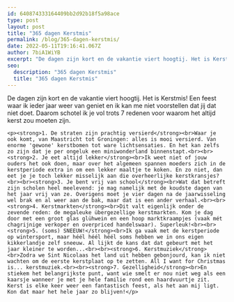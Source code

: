 ```yaml
---
id: 640874333164409bb2d92b18f5a98ace
type: post
layout: post
title: "365 dagen Kerstmis"
permalink: /blog/365-dagen-kerstmis/
date: 2022-05-11T19:16:41.067Z
author: 7biA1WiYB
excerpt: "De dagen zijn kort en de vakantie viert hoogtij. Het is Kerstmis! Een feest waar ik ieder jaar weer van geniet en ik kan me niet voorstellen dat jij dat niet doet. Daarom schotel ik je vol trots 7 redenen voor waarom het altijd kerst zou moeten zijn.  "
seo:
  description: "365 dagen Kerstmis"
  title: "365 dagen Kerstmis"
---
```

De dagen zijn kort en de vakantie viert hoogtij. Het is Kerstmis! Een feest waar ik ieder jaar weer van geniet en ik kan me niet voorstellen dat jij dat niet doet. Daarom schotel ik je vol trots 7 redenen voor waarom het altijd kerst zou moeten zijn.  

    <p><strong>1. De straten zijn prachtig versierd</strong><br>Waar je ook komt, van Maastricht tot Groningen: alles is mooi versierd. Van enorme 'gewone' kerstbomen tot ware lichtsensaties. En het kan zelfs zo zijn dat je per ongeluk een miniwonderland binnenstapt.<br><br><strong>2. Je eet altijd lekker</strong><br>Ik weet niet of jouw ouders het ook doen, maar over het algemeen spannen moeders zich in de kerstperiode extra in om een lekker maaltje te koken. En zo niet, dan eet je je toch lekker misselijk aan die overheerlijke kerstkransjes?<br><br><strong>3. Je bent vrij van school</strong><br>Wat dat betreft zijn scholen heel meelevend: je mag namelijk met de koudste dagen van het jaar vrij van ze. Overigens moet je vier dagen na de jaarwisseling wel brak en al weer aan de bak, maar dat is een ander verhaal.<br><br><strong>4. Kerstmarkten</strong><br>Dit valt eigenlijk onder de zevende reden: de megaleuke übergezellige kerstmarkten. Kom je dag door met een groot glas glühwein en een hoop marktkraampjes (vaak mét chagrijnige verkoper en overpriced handelswaar). Superleuk!<br><br><strong>5. (soms) SNEEUW!</strong><br>Ik ga vaak met de kerstperiode op wintersport, maar héél héél héél soms hebben we in ons eigen kikkerlandje zelf sneeuw. Al lijkt de kans dat dat gebeurt met het jaar kleiner te worden...<br><br><strong>6. Kerstmuziek</strong><br>Zodra we Sint Nicolaas het land uit hebben gebonjourd, kan ik niet wachten om de eerste kerstplaat op te zetten. All I want for Christmas is... kerstmuziek.<br><br><strong>7. Gezelligheid</strong><br>En stiekem het belangrijkste punt, want wie smelt er nou niet weg als een kaarsje wanneer je met je hele familie rond een haardvuurtje zit. Kerst is elke keer weer een fantastisch feest, als het aan mij ligt. Kon dat maar het hele jaar zo blijven!</p>  
